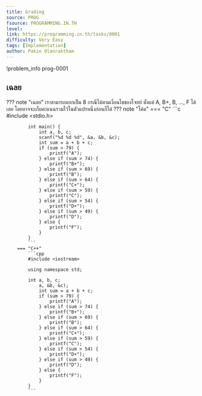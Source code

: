 ```yaml
---
title: Grading
source: PROG
fsource: PROGRAMMING.IN.TH
level:
link: https://programming.in.th/tasks/0001
difficulty: Very Easy
tags: [Implementation]
author: Pakin Olanraktham
---
```


!problem_info prog-0001

## เฉลย

??? note "เฉลย"
    เราสามารถแยกเป็น 8 กรณีได้ตามเงื่อนไขของโจทย์ ตั้งแต่ A, B+, B, ..., F ได้เลย โดยอาจจะเก็บคะแนนรวมไว้ในตัวแปรหนึ่งก่อนก็ได้
    ??? note "โค้ด"
        === "C"
            ```c
            #include <stdio.h>

            int main() {
                int a, b, c;
                scanf("%d %d %d", &a, &b, &c);
                int sum = a + b + c;
                if (sum > 79) {
                    printf("A");
                } else if (sum > 74) {
                    printf("B+");
                } else if (sum > 69) {
                    printf("B");
                } else if (sum > 64) {
                    printf("C+");
                } else if (sum > 59) {
                    printf("C");
                } else if (sum > 54) {
                    printf("D+");
                } else if (sum > 49) {
                    printf("D");
                } else {
                    printf("F");
                }
            }
            ```
        === "C++"
            ```cpp
            #include <iostream>

            using namespace std;

            int a, b, c;
                a, &b, &c);
                int sum = a + b + c;
                if (sum > 79) {
                    printf("A");
                } else if (sum > 74) {
                    printf("B+");
                } else if (sum > 69) {
                    printf("B");
                } else if (sum > 64) {
                    printf("C+");
                } else if (sum > 59) {
                    printf("C");
                } else if (sum > 54) {
                    printf("D+");
                } else if (sum > 49) {
                    printf("D");
                } else {
                    printf("F");
                }
            }
            ```
